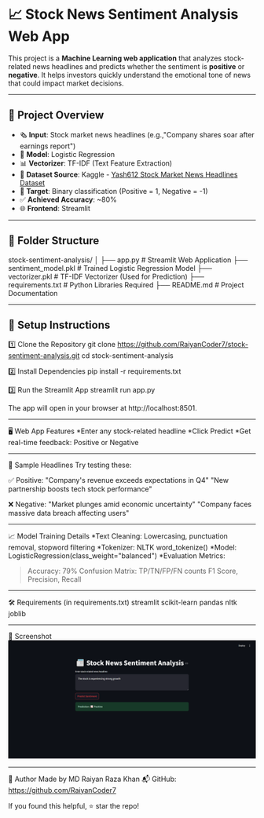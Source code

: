 # 📈 Stock News Sentiment Analysis Web App

This project is a **Machine Learning web application** that analyzes stock-related news headlines and predicts whether the sentiment is **positive** or **negative**. It helps investors quickly understand the emotional tone of news that could impact market decisions.

---

## 🚀 Project Overview

- 🗞️ **Input**: Stock market news headlines (e.g.,"Company shares soar after earnings report")
- 🧠 **Model**: Logistic Regression
- 📊 **Vectorizer**: TF-IDF (Text Feature Extraction)
- 📁 **Dataset Source**: Kaggle - [Yash612 Stock Market News Headlines Dataset](https://www.kaggle.com/datasets/yash612/stock-market-news-dataset)
- 🎯 **Target**: Binary classification (Positive = 1, Negative = -1)
- ✅ **Achieved Accuracy**: ~80%
- 🌐 **Frontend**: Streamlit

---

## 📁 Folder Structure
stock-sentiment-analysis/
│
├── app.py # Streamlit Web Application
├── sentiment_model.pkl # Trained Logistic Regression Model
├── vectorizer.pkl # TF-IDF Vectorizer (Used for Prediction)
├── requirements.txt # Python Libraries Required
├── README.md # Project Documentation

---

## 🧪 Setup Instructions

1️⃣ Clone the Repository
git clone https://github.com/RaiyanCoder7/stock-sentiment-analysis.git
cd stock-sentiment-analysis

2️⃣ Install Dependencies
pip install -r requirements.txt

3️⃣ Run the Streamlit App
streamlit run app.py

The app will open in your browser at http://localhost:8501.

---

🖥️ Web App Features
*Enter any stock-related headline
*Click Predict
*Get real-time feedback: Positive or Negative

---

🧠 Sample Headlines
Try testing these:

✅ Positive:
"Company's revenue exceeds expectations in Q4"
"New partnership boosts tech stock performance"

❌ Negative:
"Market plunges amid economic uncertainty"
"Company faces massive data breach affecting users"

---

📈 Model Training Details
*Text Cleaning: Lowercasing, punctuation removal, stopword filtering
*Tokenizer: NLTK word_tokenize()
*Model: LogisticRegression(class_weight="balanced")
*Evaluation Metrics:
>Accuracy: 79%
>Confusion Matrix: TP/TN/FP/FN counts
>F1 Score, Precision, Recall

---

🛠️ Requirements (in requirements.txt)
streamlit
scikit-learn
pandas
nltk
joblib

---

📸 Screenshot
![App Screenshot](screenshot.png)

---

👤 Author
Made by MD Raiyan Raza Khan
📬 GitHub: https://github.com/RaiyanCoder7

If you found this helpful, ⭐ star the repo!



